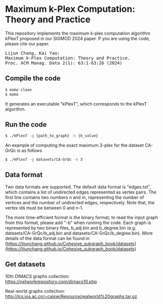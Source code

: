# Maximum k-Plex Computation: Theory and Practice

This repository implements the maximum k-plex computation algorithm kPlexT proposed in our SIGMOD 2024 paper. If you are using the code, please cite our paper.
<pre>
Lijun Chang, Kai Yao:
Maximum k-Plex Computation: Theory and Practice.
Proc. ACM Manag. Data 2(1): 63:1-63:26 (2024)
</pre>

## Compile the code

```sh
$ make clean
$ make
```
It generates an executable "kPlexT", which corresponds to the kPlexT algorithm.

## Run the code

```sh
$ ./kPlexT -g {path_to_graph} -k {k_value}
```

An example of computing the exact maximum 3-plex for the dataset CA-GrQc is as follows
```sh
$ ./kPlexT -g datasets/CA-GrQc -k 3
```

## Data format
Two data formats are supported. The default data format is "edges.txt", which contains a list of undirected edges represented as vertex pairs. The first line contains two numbers n and m, representing the number of vertices and the number of undirected edges, respectively. Note that, the vertex ids must be between 0 and n-1.

The more time-efficient format is the binary format; to read the input graph from this format, please add "-b" when running the code. Each graph is represented by two binary files, b_adj.bin and b_degree.bin (e.g. datasets/CA-GrQc/b_adj.bin and datasets/CA-GrQc/b_degree.bin). More details of the data format can be found in [https://lijunchang.github.io/Cohesive_subgraph_book/datasets](https://lijunchang.github.io/Cohesive_subgraph_book/datasets)

## Get datasets
10th DIMACS graphs collection: https://networkrepository.com/dimacs10.php

Real-world graphs collection: http://lcs.ios.ac.cn/~caisw/Resource/realworld%20graphs.tar.gz
